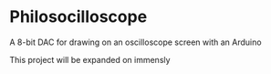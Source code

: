 # Philosocilloscope
A 8-bit DAC for drawing on an oscilloscope screen with an Arduino

This project will be expanded on immensly
